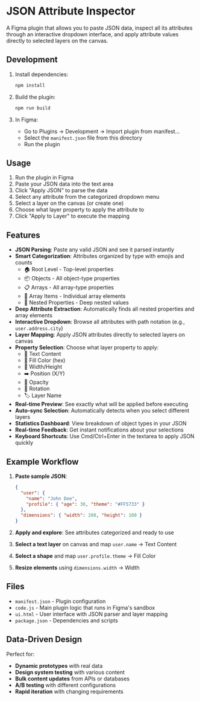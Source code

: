 # JSON Attribute Inspector

A Figma plugin that allows you to paste JSON data, inspect all its attributes through an interactive dropdown interface, and apply attribute values directly to selected layers on the canvas.

## Development

1. Install dependencies:
   ```bash
   npm install
   ```

2. Build the plugin:
   ```bash
   npm run build
   ```

3. In Figma:
   - Go to Plugins → Development → Import plugin from manifest...
   - Select the `manifest.json` file from this directory
   - Run the plugin

## Usage

1. Run the plugin in Figma
2. Paste your JSON data into the text area
3. Click "Apply JSON" to parse the data
4. Select any attribute from the categorized dropdown menu
5. Select a layer on the canvas (or create one)
6. Choose what layer property to apply the attribute to
7. Click "Apply to Layer" to execute the mapping

## Features

- **JSON Parsing**: Paste any valid JSON and see it parsed instantly
- **Smart Categorization**: Attributes organized by type with emojis and counts
  - 🏠 Root Level - Top-level properties
  - 📦 Objects - All object-type properties  
  - 📋 Arrays - All array-type properties
  - 🔢 Array Items - Individual array elements
  - 🌲 Nested Properties - Deep nested values
- **Deep Attribute Extraction**: Automatically finds all nested properties and array elements
- **Interactive Dropdown**: Browse all attributes with path notation (e.g., `user.address.city`)
- **Layer Mapping**: Apply JSON attributes directly to selected layers on canvas
- **Property Selection**: Choose what layer property to apply:
  - 📝 Text Content
  - 🎨 Fill Color (hex)
  - 📏 Width/Height
  - ➡️ Position (X/Y)
  - 👻 Opacity
  - 🔄 Rotation
  - 🏷️ Layer Name
- **Real-time Preview**: See exactly what will be applied before executing
- **Auto-sync Selection**: Automatically detects when you select different layers
- **Statistics Dashboard**: View breakdown of object types in your JSON
- **Real-time Feedback**: Get instant notifications about your selections
- **Keyboard Shortcuts**: Use Cmd/Ctrl+Enter in the textarea to apply JSON quickly

## Example Workflow

1. **Paste sample JSON**:
   ```json
   {
     "user": {
       "name": "John Doe",
       "profile": { "age": 30, "theme": "#FF5733" }
     },
     "dimensions": { "width": 200, "height": 100 }
   }
   ```

2. **Apply and explore**: See attributes categorized and ready to use

3. **Select a text layer** on canvas and map `user.name` → Text Content

4. **Select a shape** and map `user.profile.theme` → Fill Color

5. **Resize elements** using `dimensions.width` → Width

## Files

- `manifest.json` - Plugin configuration
- `code.js` - Main plugin logic that runs in Figma's sandbox
- `ui.html` - User interface with JSON parser and layer mapping
- `package.json` - Dependencies and scripts

## Data-Driven Design

Perfect for:
- **Dynamic prototypes** with real data
- **Design system testing** with various content
- **Bulk content updates** from APIs or databases
- **A/B testing** with different configurations
- **Rapid iteration** with changing requirements